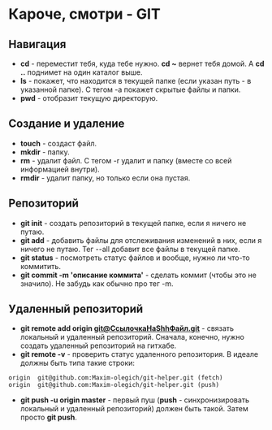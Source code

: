 # Кароче, смотри - GIT
## Навигация
- **cd** - переместит тебя, куда тебе нужно. **cd ~** вернет тебя домой. А **cd ..** поднимет на один каталог выше.
- **ls** - покажет, что находится в текущей папке (если указан путь - в указанной папке). С тегом -a покажет скрытые файлы и папки.
- **pwd** - отобразит текущую директорую.
## Создание и удаление
- **touch** - создаст файл.
- **mkdir** - папку.
- **rm** - удалит файл. С тегом -r удалит и папку (вместе со всей информацией внутри).
- **rmdir** - удалит папку, но только если она пустая.
## Репозиторий
- **git init** - cоздать репозиторий в текущей папке, если я ничего не путаю.
- **git add** - добавить файлы для отслеживания изменений в них, если я ничего не путаю. Тег --all добавит все файлы в текущей папке.
- **git status** - посмотреть статус файлов и вообще, нужно ли что-то коммитить.
- **git commit -m 'описание коммита'** - сделать коммит (чтобы это не значило). Не забудь как обычно про тег -m.
## Удаленный репозиторий
- **git remote add origin git@СсылочкаНаShhФайл.git** - связать локальный и удаленный репозиторий. Сначала, конечно, нужно создать удаленный репозиторий на гитхабе.
- **git remote -v** - проверить статус удаленного репозитория. В идеале должны быть типа такие строки:
```GIT
origin  git@github.com:Maxim-olegich/git-helper.git (fetch)
origin  git@github.com:Maxim-olegich/git-helper.git (push)
```
- **git push -u origin master** - первый пуш (**push** - синхронизировать локальный и удаленный репозиторий) должен быть такой. Затем просто **git push**.